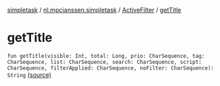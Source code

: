 [simpletask](../../index.md) / [nl.mpcjanssen.simpletask](../index.md) / [ActiveFilter](index.md) / [getTitle](.)

# getTitle

`fun getTitle(visible: Int, total: Long, prio: CharSequence, tag: CharSequence, list: CharSequence, search: CharSequence, script: CharSequence, filterApplied: CharSequence, noFilter: CharSequence): String` [(source)](https://github.com/mpcjanssen/simpletask-android/blob/master/src/main/java/nl/mpcjanssen/simpletask/ActiveFilter.kt#L135)